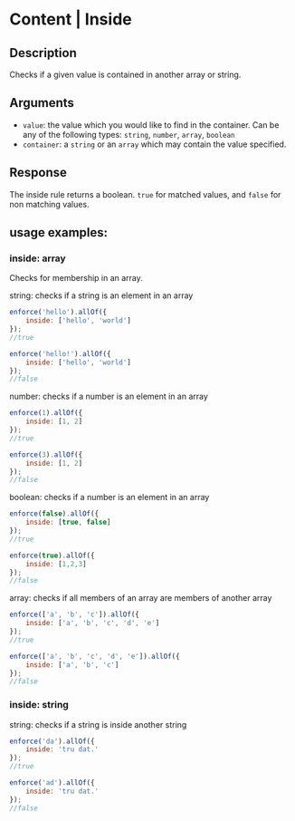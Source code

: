 # Content | Inside

## Description
Checks if a given value is contained in another array or string.

## Arguments
* `value`: the value which you would like to find in the container. Can be any of the following types:
    `string`, `number`, `array`, `boolean`
* `container`: a `string` or an `array` which may contain the value specified.

## Response
The inside rule returns a boolean. `true` for matched values, and `false` for non matching values.

## usage examples:

### inside: array
Checks for membership in an array.

string: checks if a string is an element in an array

```js
enforce('hello').allOf({
    inside: ['hello', 'world']
});
//true
```

```js
enforce('hello!').allOf({
    inside: ['hello', 'world']
});
//false
```
number: checks if a number is an element in an array

```js
enforce(1).allOf({
    inside: [1, 2]
});
//true
```

```js
enforce(3).allOf({
    inside: [1, 2]
});
//false
```

boolean: checks if a number is an element in an array

```js
enforce(false).allOf({
    inside: [true, false]
});
//true
```

```js
enforce(true).allOf({
    inside: [1,2,3]
});
//false
```

array: checks if all members of an array are members of another array

```js
enforce(['a', 'b', 'c']).allOf({
    inside: ['a', 'b', 'c', 'd', 'e']
});
//true
```

```js
enforce(['a', 'b', 'c', 'd', 'e']).allOf({
    inside: ['a', 'b', 'c']
});
//false
```

### inside: string
string: checks if a string is inside another string

```js
enforce('da').allOf({
    inside: 'tru dat.'
});
//true
```

```js
enforce('ad').allOf({
    inside: 'tru dat.'
});
//false
```